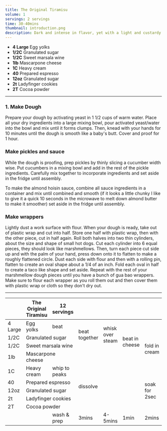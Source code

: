 ```yaml
---
title: The Original Tiramisu
volume: 1
servings: 2 servings
time: 30-40mins
thumbnail: introduction.png
description: Dark and intense in flavor, yet with a light and custardy texture, a chocolate soufflé is an eternal showstopper of a dessert. To get that intense chocolate flavor, this version uses a base of melted butter and chocolate without any starch.
---
```


* **4 Large** Egg yolks
* **1/2C** Granulated sugar
* **1/2C** Sweet marsala wine
* **1lb** Mascarpone cheese
* **1C** Heavy cream
* **40** Prepared espresso
* **12oz** Granulated sugar
* **2t** Ladyfinger cookies
* **2T** Cocoa powder

---

### 1. Make Dough
Prepare your dough by activating yeast in 1 1/2 cups of warm water. Place all your dry ingredients into a large mixing bowl, pour activated yeast/water into the bowl and mix until it forms clumps. Then, knead with your hands for 10 minutes until the dough is smooth like a baby's butt. Cover and proof for 1 hour.

### Make pickles and sauce
While the dough is proofing, prep pickles by thinly slicing a cucumber width wise. Put cucumbers in a mixing bowl and add in the rest of the pickle ingredients. Carefully mix together to incorporate ingredients and set aside in the fridge until assembly.

To make the almond hoisin sauce, combine all sauce ingredients in a container and mix until combined and smooth (if it looks a little chunky I like to give it a quick 10 seconds in the microwave to melt down almond butter to make it smoother) set aside in the fridge until assembly. 

### Make wrappers
Lightly dust a work surface with flour. When your dough is ready, take out of plastic wrap and cut into half. Store one half with plastic wrap, then with the other piece, cut in half again. Roll both halves into two thin cylinders, about the size and shape of small hot dogs. Cut each cylinder into 6 equal pieces, they should look like marshmellows. Then, turn each piece cut side up and with the palm of your hand, press down onto it to flatten to make a roughly flattened circle. Dust each side with flour and then with a rolling pin, flatten to create an oval shape about a 1/4 of an inch. Fold each oval in half to create a taco like shape and set aside. Repeat with the rest of your marshmellow dough pieces until you have a bunch of gua bao wrappers. Make sure to flour each wrapper as you roll them out and then cover them with plastic wrap or cloth so they don't dry out.

---

<table>
<thead>
  <tr>
    <th></th>
    <th>The Original Tiramisu</th>
    <th>12 servings</th>
    <th></th>
    <th></th>
    <th></th>
    <th></th>
    <th></th>
    <th></th>
    <th>30mins + 4hrs</th>
  </tr>
</thead>
<tbody>
  <tr>
    <td>4 Large</td>
    <td>Egg yolks</td>
    <td>beat</td>
    <td rowspan="3">beat together</td>
    <td rowspan="3">whisk over steam</td>
    <td rowspan="4">beat in cheese</td>
    <td rowspan="5">fold in cream</td>
    <td rowspan="8">assemble together</td>
    <td rowspan="9">sift cocoa onto rest</td>
    <td rowspan="9">refridgerate dish</td>
  </tr>
  <tr>
    <td>1/2C</td>
    <td colspan="2">Granulated sugar</td>
  </tr>
  <tr>
    <td>1/2C</td>
    <td colspan="2">Sweet marsala wine</td>
  </tr>
  <tr>
    <td>1lb</td>
    <td colspan="2">Mascarpone cheese</td>
    <td colspan="2"></td>
  </tr>
  <tr>
    <td>1C</td>
    <td>Heavy cream</td>
    <td>whip to peaks</td>
    <td colspan="3"></td>
  </tr>
  <tr>
    <td>40</td>
    <td colspan="2">Prepared espresso</td>
    <td rowspan="2">dissolve</td>
    <td colspan="2" rowspan="2"></td>
    <td rowspan="3">soak for 2sec</td>
  </tr>
  <tr>
    <td>12oz</td>
    <td colspan="2">Granulated sugar</td>
  </tr>
  <tr>
    <td>2t</td>
    <td colspan="2">Ladyfinger cookies</td>
    <td colspan="3"></td>
  </tr>
  <tr>
    <td>2T</td>
    <td colspan="2">Cocoa powder</td>
    <td colspan="5"></td>
  </tr>
  <tr>
    <td></td>
    <td></td>
    <td>wash &amp; prep</td>
    <td>3mins</td>
    <td>4-5mins</td>
    <td>1min</td>
    <td>2mins</td>
    <td>5-10mins</td>
    <td>1min</td>
    <td>4hrs</td>
  </tr>
</tbody>
</table>
